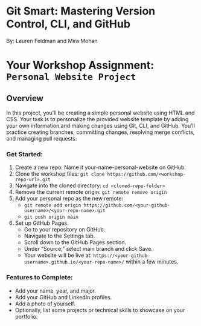 # Git Smart: Mastering Version Control, CLI, and GitHub
By: Lauren Feldman and Mira Mohan

# Your Workshop Assignment: `Personal Website Project`
## Overview
In this project, you’ll be creating a simple personal website using HTML and CSS. Your task is to personalize the provided website template by adding your own information and making changes using Git, CLI, and GitHub. You’ll practice creating branches, committing changes, resolving merge conflicts, and managing pull requests.

### Get Started:
1. Create a new repo: Name it your-name-personal-website on GitHub.
2. Clone the workshop files: `git clone https://github.com/<workshop-repo-url>.git`
3. Navigate into the cloned directory: `cd <cloned-repo-folder>`
4. Remove the current remote origin: `git remote remove origin`
5. Add your personal repo as the new remote:
    -   `git remote add origin https://github.com/<your-github-username>/<your-repo-name>.git`
    -   `git push origin main`
6. Set up GitHub Pages.
    -   Go to your repository on GitHub.
    -   Navigate to the Settings tab.
    -   Scroll down to the GitHub Pages section.
    -   Under “Source,” select main branch and click Save.
    -   Your website will be live at: `https://<your-github-username>.github.io/<your-repo-name>/` within a few minutes.

### Features to Complete:
- 	Add your name, year, and major.
-   Add your GitHub and LinkedIn profiles.
-   Add a photo of yourself.
-   Optionally, list some projects or technical skills to showcase on your portfolio.

